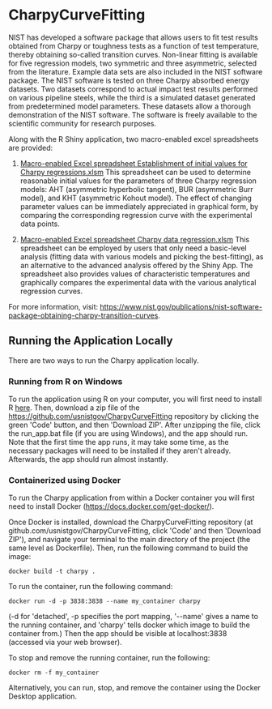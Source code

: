 # CharpyCurveFitting

NIST has developed a software package that allows users to fit test results obtained from Charpy or toughness tests as a function of test temperature, thereby obtaining so-called transition curves. Non-linear fitting is available for five regression models, two symmetric and three asymmetric, selected from the literature. Example data sets are also included in the NIST software package. The NIST software is tested on three Charpy absorbed energy datasets. Two datasets correspond to actual impact test results performed on various pipeline steels, while the third is a simulated dataset generated from predetermined model parameters. These datasets allow a thorough demonstration of the NIST software. The software is freely available to the scientific community for research purposes. 

Along with the R Shiny application, two macro-enabled excel spreadsheets are provided:

1. [Macro-enabled Excel spreadsheet Establishment of initial values for Charpy regressions.xlsm](excel_files/Establishment_of_initial_values_for_Charpy_regressions.xlsm)
This spreadsheet can be used to determine reasonable initial values for the parameters of three Charpy regression models: AHT (asymmetric hyperbolic tangent), BUR (asymmetric Burr model), and KHT (asymmetric Kohout model). The effect of changing parameter values can be immediately appreciated in graphical form, by comparing the corresponding regression curve with the experimental data points.

2. [Macro-enabled Excel spreadsheet Charpy data regression.xlsm](excel_files/Charpy_data_regression.xlsm)
This spreadsheet can be employed by users that only need a basic-level analysis (fitting data with various models and picking the best-fitting), as an alternative to the advanced analysis offered by the Shiny App. The spreadsheet also provides values of characteristic temperatures and graphically compares the experimental data with the various analytical regression curves.


For more information, visit: https://www.nist.gov/publications/nist-software-package-obtaining-charpy-transition-curves.

## Running the Application Locally

There are two ways to run the Charpy application locally. 

### Running from R on Windows

To run the application using R on your computer, you will first need to install R [here](https://www.r-project.org/). Then, download a zip file of the https://github.com/usnistgov/CharpyCurveFitting repository by clicking the green 'Code' button, and then 'Download ZIP'. After unzipping the file, click the run_app.bat file (if you are using Windows), and the app should run. Note that the first time the app runs, it may take some time, as the necessary packages will need to be installed if they aren't already. Afterwards, the app should run almost instantly.

### Containerized using Docker

To run the Charpy application from within a Docker container you will first need to install Docker (https://docs.docker.com/get-docker/).

Once Docker is installed, download the CharpyCurveFitting repository (at github.com/usnistgov/CharpyCurveFitting, click 'Code' and then 'Download ZIP'), and navigate your terminal to the main directory of the project (the same level as Dockerfile). Then, run the following command to build the image:
```
docker build -t charpy .
```
To run the container, run the following command:
```
docker run -d -p 3838:3838 --name my_container charpy
```
(-d for 'detached', -p specifies the port mapping, '--name' gives a name to the running container, and 'charpy' tells docker which image to build the container from.) Then the app should be visible at localhost:3838 (accessed via your web browser).

To stop and remove the running container, run the following:
```
docker rm -f my_container
```

Alternatively, you can run, stop, and remove the container using the Docker Desktop application.
